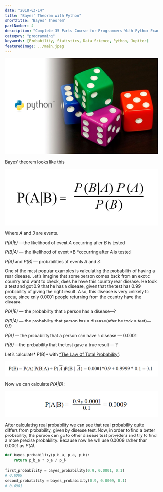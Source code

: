 ```yaml
---
date: "2018-03-14"
title: "Bayes’ Theorem with Python"
shortTitle: "Bayes’ Theorem"
partNumber: 4
description: "Complete 35 Parts Course for Programmers With Python Examples in Jupiter"
category: "programming"
keywords: [Probability, Statistics, Data Science, Python, Jupiter]
featuredImage: ../main.jpeg
---
```


![](../main.jpeg)

Bayes’ theorem looks like this:

![Bayes’ theorem](theorem.png)

Where *A* and *B* are events.

*P(A|B)* —the likelihood of event *A* occurring after *B* is tested

*P(B|A)* — the likelihood of event *B *occurring after *A* is tested

*P(A)* and *P(B)* — probabilities of events *A* and *B*

One of the most popular examples is calculating the probability of having a rear disease. Let’s imagine that some person comes back from an exotic country and want to check, does he have this country rear disease. He took a test and got 0.9 that he has a disease, given that the test has 0.99 probability of giving the right result. Also, this disease is very unlikely to occur, since only 0.0001 people returning from the country have the disease.

*P(A|B)* — the probability that a person has a disease—?

*P(B|A)* — the probability that person has a disease(after he took a test)— 0.9

*P(A)* — the probability that a person can have a disease — 0.0001

*P(B)* —the probability that the test gave a true result — ?

Let’s calculate* P(B)* with [“The Law Of Total Probability”](/blog/probability/total):

![](total.png)

Now we can calculate *P(A|B)*:

![](probability.png)

After calculating real probability we can see that real probability quite differs from probability, given by disease test. Now, in order to find a better probability, the person can go to other disease test providers and try to find a more precise probability. Because now he will use 0.0009 rather than 0.0001 as *P(A)*.

```py
def bayes_probability(p_b_a, p_a, p_b):
    return p_b_a * p_a / p_b

first_probability = bayes_probability(0.9, 0.0001, 0.1)
# 0.0009
second_probability = bayes_probability(0.9, 0.0009, 0.1)
# 0.0081
```
